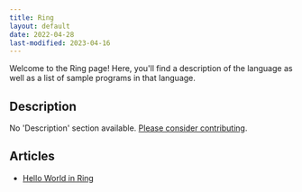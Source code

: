 ```yaml
---
title: Ring
layout: default
date: 2022-04-28
last-modified: 2023-04-16
---
```


Welcome to the Ring page! Here, you'll find a description of the language as well as a list of sample programs in that language.

## Description

No 'Description' section available. [Please consider contributing](https://github.com/TheRenegadeCoder/sample-programs-website).

## Articles

- [Hello World in Ring](https://sampleprograms.io/projects/hello-world/ring)